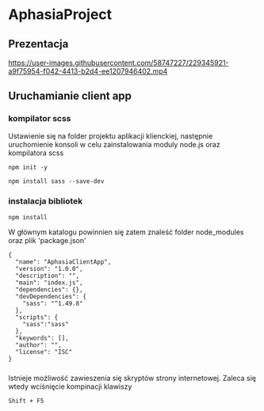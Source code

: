 # AphasiaProject
## Prezentacja


https://user-images.githubusercontent.com/58747227/229345921-a9f75954-f042-4413-b2d4-ee1207946402.mp4


## Uruchamianie client app
### kompilator scss
Ustawienie się na folder projektu aplikacji klienckiej, następnie uruchomienie konsoli w celu zainstalowania moduly node.js oraz kompilatora scss
```
npm init -y
```
```
npm install sass --save-dev
```
### instalacja bibliotek
```
npm install
```

W głównym katalogu powinnien się zatem znaleść folder node_modules oraz plik 'package.json'
```
{
  "name": "AphasiaClientApp",
  "version": "1.0.0",
  "description": "",
  "main": "index.js",
  "dependencies": {},
  "devDependencies": {
    "sass": "^1.49.8"
  },
  "scripts": {
    "sass":"sass"
  },
  "keywords": [],
  "author": "",
  "license": "ISC"
}
```
###
Istnieje możliwość zawieszenia się skryptów strony internetowej. Zaleca się wtedy wciśnięcie kompinacji klawiszy
```
Shift + F5
```
